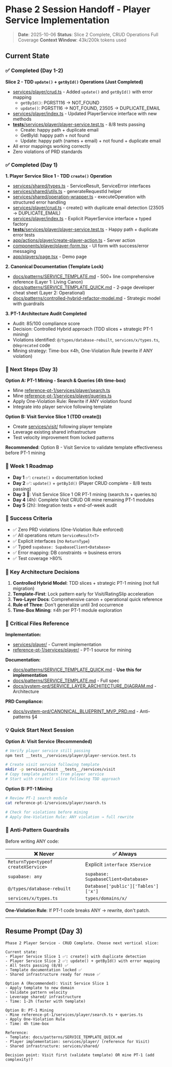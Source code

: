# Phase 2 Session Handoff - Player Service Implementation

> **Date**: 2025-10-06
> **Status**: Slice 2 Complete, CRUD Operations Full Coverage
> **Context Window**: 43k/200k tokens used

## Current State

### ✅ Completed (Day 1-2)

**Slice 2 - TDD `update()` + `getById()` Operations (Just Completed)**
- [services/player/crud.ts](~/services/player/crud.ts) - Added `update()` and `getById()` with error mapping
  - `getById()`: PGRST116 → NOT_FOUND
  - `update()`: PGRST116 → NOT_FOUND, 23505 → DUPLICATE_EMAIL
- [services/player/index.ts](~/services/player/index.ts) - Updated PlayerService interface with new methods
- [__tests__/services/player/player-service.test.ts](~/__tests__/services/player/player-service.test.ts) - 8/8 tests passing
  - Create: happy path + duplicate email
  - GetById: happy path + not found
  - Update: happy path (names + email) + not found + duplicate email
- All error mappings working correctly
- Zero violations of PRD standards

### ✅ Completed (Day 1)

**1. Player Service Slice 1 - TDD `create()` Operation**
- [services/shared/types.ts](~/services/shared/types.ts) - ServiceResult, ServiceError interfaces
- [services/shared/utils.ts](~/services/shared/utils.ts) - generateRequestId helper
- [services/shared/operation-wrapper.ts](~/services/shared/operation-wrapper.ts) - executeOperation with structured error handling
- [services/player/crud.ts](~/services/player/crud.ts) - create() with duplicate email detection (23505 → DUPLICATE_EMAIL)
- [services/player/index.ts](~/services/player/index.ts) - Explicit PlayerService interface + typed factory
- [__tests__/services/player/player-service.test.ts](~/__tests__/services/player/player-service.test.ts) - Happy path + duplicate error tests
- [app/actions/player/create-player-action.ts](~/app/actions/player/create-player-action.ts) - Server action
- [components/player/player-form.tsx](~/components/player/player-form.tsx) - UI form with success/error messaging
- [app/players/page.tsx](~/app/players/page.tsx) - Demo page

**2. Canonical Documentation (Template Lock)**
- [docs/patterns/SERVICE_TEMPLATE.md](~/docs/patterns/SERVICE_TEMPLATE.md) - 500+ line comprehensive reference (Layer 1: Living Canon)
- [docs/patterns/SERVICE_TEMPLATE_QUICK.md](~/docs/patterns/SERVICE_TEMPLATE_QUICK.md) - 2-page developer cheat sheet (Layer 2: Operational)
- [docs/patterns/controlled-hybrid-refactor-model.md](~/docs/patterns/controlled-hybrid-refactor-model.md) - Strategic model with guardrails

**3. PT-1 Architecture Audit Completed**
- Audit: 85/100 compliance score
- Decision: Controlled Hybrid approach (TDD slices + strategic PT-1 mining)
- Violations identified: `@/types/database-rebuilt`, `services/x/types.ts`, `@deprecated` code
- Mining strategy: Time-box ≤4h, One-Violation Rule (rewrite if ANY violation)

### 🔄 Next Steps (Day 3)

**Option A: PT-1 Mining - Search & Queries (4h time-box)**
- Mine [reference-pt-1/services/player/search.ts](~/reference-pt-1/services/player/search.ts)
- Mine [reference-pt-1/services/player/queries.ts](~/reference-pt-1/services/player/queries.ts)
- Apply One-Violation Rule: Rewrite if ANY violation found
- Integrate into player service following template

**Option B: Visit Service Slice 1 (TDD create())**
- Create [services/visit/](~/services/visit/) following player template
- Leverage existing shared infrastructure
- Test velocity improvement from locked patterns

**Recommended**: Option B - Visit Service to validate template effectiveness before PT-1 mining

### 📅 Week 1 Roadmap

- **Day 1** ✅: `create()` + documentation locked
- **Day 2** ✅: `update()` + `getById()` (Player CRUD complete - 8/8 tests passing)
- **Day 3** 🔄: Visit Service Slice 1 OR PT-1 mining (search.ts + queries.ts)
- **Day 4** (4h): Complete Visit CRUD OR mine remaining PT-1 modules
- **Day 5** (2h): Integration tests + end-of-week audit

### 🎯 Success Criteria

- ✅ Zero PRD violations (One-Violation Rule enforced)
- ✅ All operations return `ServiceResult<T>`
- ✅ Explicit interfaces (no `ReturnType`)
- ✅ Typed `supabase: SupabaseClient<Database>`
- ✅ Error mapping: DB constraints → business errors
- ✅ Test coverage >80%

### 🔗 Key Architecture Decisions

1. **Controlled Hybrid Model**: TDD slices + strategic PT-1 mining (not full migration)
2. **Template-First**: Lock pattern early for Visit/RatingSlip acceleration
3. **Two-Layer Docs**: Comprehensive canon + operational quick reference
4. **Rule of Three**: Don't generalize until 3rd occurrence
5. **Time-Box Mining**: ≤4h per PT-1 module exploration

### 📂 Critical Files Reference

**Implementation:**
- [services/player/](~/services/player/) - Current implementation
- [reference-pt-1/services/player/](~/reference-pt-1/services/player/) - PT-1 source for mining

**Documentation:**
- [docs/patterns/SERVICE_TEMPLATE_QUICK.md](~/docs/patterns/SERVICE_TEMPLATE_QUICK.md) - **Use this for implementation**
- [docs/patterns/SERVICE_TEMPLATE.md](~/docs/patterns/SERVICE_TEMPLATE.md) - Full spec
- [docs/system-prd/SERVICE_LAYER_ARCHITECTURE_DIAGRAM.md](~/docs/system-prd/SERVICE_LAYER_ARCHITECTURE_DIAGRAM.md) - Architecture

**PRD Compliance:**
- [docs/system-prd/CANONICAL_BLUEPRINT_MVP_PRD.md](~/docs/system-prd/CANONICAL_BLUEPRINT_MVP_PRD.md) - Anti-patterns §4

### 💡 Quick Start Next Session

**Option A: Visit Service (Recommended)**
```bash
# Verify player service still passing
npm test __tests__/services/player/player-service.test.ts

# Create visit service following template
mkdir -p services/visit __tests__/services/visit
# Copy template pattern from player service
# Start with create() slice following TDD approach
```

**Option B: PT-1 Mining**
```bash
# Review PT-1 search module
cat reference-pt-1/services/player/search.ts

# Check for violations before mining
# Apply One-Violation Rule: ANY violation → full rewrite
```

### 🚨 Anti-Pattern Guardrails

Before writing ANY code:

| ❌ Never | ✅ Always |
|---------|----------|
| `ReturnType<typeof createXService>` | Explicit `interface XService` |
| `supabase: any` | `supabase: SupabaseClient<Database>` |
| `@/types/database-rebuilt` | `Database['public']['Tables']['x']` |
| `services/x/types.ts` | `types/domains/x/` |

**One-Violation Rule**: If PT-1 code breaks ANY → rewrite, don't patch.

---

## Resume Prompt (Day 3)

```
Phase 2 Player Service - CRUD Complete. Choose next vertical slice:

Current state:
- Player Service Slice 1 ✅: create() with duplicate detection
- Player Service Slice 2 ✅: update() + getById() with error mapping
- All tests passing (8/8) ✅
- Template documentation locked ✅
- Shared infrastructure ready for reuse ✅

Option A (Recommended): Visit Service Slice 1
- Apply template to new domain
- Validate pattern velocity
- Leverage shared/ infrastructure
- Time: 1-2h (faster with template)

Option B: PT-1 Mining
- Mine reference-pt-1/services/player/search.ts + queries.ts
- Apply One-Violation Rule
- Time: 4h time-box

Reference:
- Template: docs/patterns/SERVICE_TEMPLATE_QUICK.md
- Player implementation: services/player/ (reference for Visit)
- Shared infrastructure: services/shared/

Decision point: Visit first (validate template) OR mine PT-1 (add complexity)?
```

